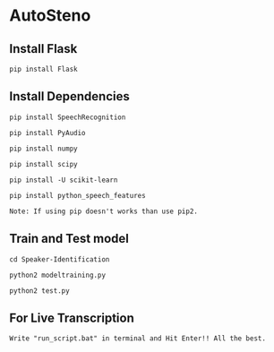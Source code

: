 # AutoSteno

## Install Flask

    pip install Flask

## Install Dependencies

    pip install SpeechRecognition

    pip install PyAudio

    pip install numpy

    pip install scipy

    pip install -U scikit-learn

    pip install python_speech_features

    Note: If using pip doesn't works than use pip2.

## Train and Test model

    cd Speaker-Identification

    python2 modeltraining.py

    python2 test.py

## For Live Transcription

    Write "run_script.bat" in terminal and Hit Enter!! All the best.
